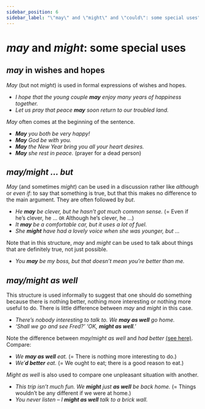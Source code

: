 ```yaml
---
sidebar_position: 6
sidebar_label: "\"may\" and \"might\" and \"could\": some special uses"
---
```


# *may* and *might*: some special uses

## *may* in wishes and hopes

*May* (but not *might*) is used in formal expressions of wishes and hopes.

- *I hope that the young couple **may** enjoy many years of happiness together.*
- *Let us pray that peace **may** soon return to our troubled land.*

*May* often comes at the beginning of the sentence.

- ***May** you both be very happy!*
- ***May** God be with you.*
- ***May** the New Year bring you all your heart desires.*
- ***May** she rest in peace.* (prayer for a dead person)

## *may/might … but*

*May* (and sometimes *might*) can be used in a discussion rather like *although* or *even if*: to say that something is true, but that this makes no difference to the main argument. They are often followed by *but*.

- *He **may** be clever, but he hasn’t got much common sense.* (= Even if he’s clever, he … ``OR`` Although he’s clever, he …)
- *It **may** be a comfortable car, but it uses a lot of fuel.*
- *She **might** have had a lovely voice when she was younger, but …*

Note that in this structure, *may* and *might* can be used to talk about things that are definitely true, not just possible.

- *You **may** be my boss, but that doesn’t mean you’re better than me.*

## *may/might as well*

This structure is used informally to suggest that one should do something because there is nothing better, nothing more interesting or nothing more useful to do. There is little difference between *may* and *might* in this case.

- *There’s nobody interesting to talk to. We **may as well** go home.*
- *‘Shall we go and see Fred?’ ‘OK, **might as well**.’*

Note the difference between *may/might* *as well* and *had better* [(see here)](./weaker-obligation-had-better). Compare:

- *We **may as well** eat.* (= There is nothing more interesting to do.)
- *We’**d better** eat.* (= We ought to eat; there is a good reason to eat.)

*Might as well* is also used to compare one unpleasant situation with another.

- *This trip isn’t much fun. We **might** just **as well** be back home.* (= Things wouldn’t be any different if we were at home.)
- *You never listen – I **might as well** talk to a brick wall.*
